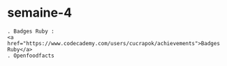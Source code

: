 # semaine-4
    . Badges Ruby :
    <a href="https://www.codecademy.com/users/cucrapok/achievements">Badges Ruby</a>
    . Openfoodfacts

